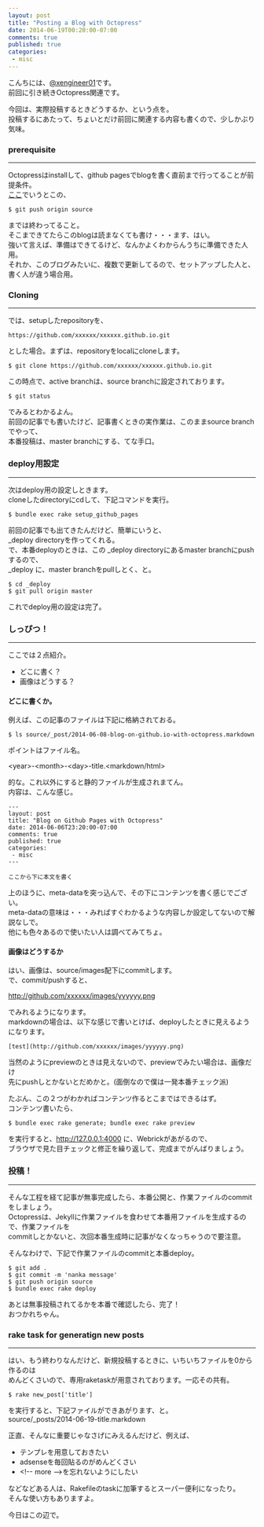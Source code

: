 ```yaml
---
layout: post
title: "Posting a Blog with Octopress"
date: 2014-06-19T00:20:00-07:00
comments: true
published: true
categories:
 - misc
---
```



こんちには、[@xengineer01](https://twitter.com/xengineer01)です。  
前回に引き続きOctopress関連です。

今回は、実際投稿するときどうするか、という点を。  
投稿するにあたって、ちょいとだけ前回に関連する内容も書くので、少しかぶり気味。  

### prerequisite
----------
Octopressはinstallして、github pagesでblogを書く直前まで行ってることが前提条件。  
[ここ](http://blog.branch4.pw/blog/2014/06/07/blog-on-github.io-with-octopress/)でいうとこの、  

```
$ git push origin source
```

までは終わってること。  
そこまできてたらこのblogは読まなくても書け・・・ます、はい。  
強いて言えば、準備はできてるけど、なんかよくわからんうちに準備できた人用。  
それか、このブログみたいに、複数で更新してるので、セットアップした人と、  
書く人が違う場合用。  

<!-- more -->

### Cloning
----------
では、setupしたrepositoryを、  

```
https://github.com/xxxxxx/xxxxxx.github.io.git
```

とした場合。まずは、repositoryをlocalにcloneします。  

```
$ git clone https://github.com/xxxxxx/xxxxxx.github.io.git
```

この時点で、active branchは、source branchに設定されております。  

```
$ git status
```
でみるとわかるよん。  
前回の記事でも書いたけど、記事書くときの実作業は、このままsource branchでやって、  
本番投稿は、master branchにする、てな手口。  

### deploy用設定
----------
次はdeploy用の設定しときます。  
cloneしたdirectoryにcdして、下記コマンドを実行。  

```
$ bundle exec rake setup_github_pages
```

前回の記事でも出てきたんだけど、簡単にいうと、  
_deploy directoryを作ってくれる。  
で、本番deployのときは、この _deploy directoryにあるmaster branchにpushするので、  
_deploy に、master branchをpullしとく、と。  

```
$ cd _deploy
$ git pull origin master
```
これでdeploy用の設定は完了。

### しっぴつ！
----------
ここでは２点紹介。  

- どこに書く？
- 画像はどうする？

#### どこに書くか。  
例えば、この記事のファイルは下記に格納されておる。  

```
$ ls source/_post/2014-06-08-blog-on-github.io-with-octopress.markdown
```

ポイントはファイル名。  

&lt;year&gt;-&lt;month&gt;-&lt;day&gt;-title.&lt;markdown/html&gt;

的な。これ以外にすると静的ファイルが生成されまてん。  
内容は、こんな感じ。  

```
---
layout: post
title: "Blog on Github Pages with Octopress"
date: 2014-06-06T23:20:00-07:00
comments: true
published: true
categories:
 - misc
---

ここから下に本文を書く
```

上のほうに、meta-dataを突っ込んで、その下にコンテンツを書く感じでござい。  
meta-dataの意味は・・・みればすぐわかるような内容しか設定してないので解説なしで。  
他にも色々あるので使いたい人は調べてみてちょ。  

#### 画像はどうするか  
はい、画像は、source/images配下にcommitします。  
で、commit/pushすると、  

http://github.com/xxxxxx/images/yyyyyy.png

でみれるようになります。  
markdownの場合は、以下な感じで書いとけば、deployしたときに見えるようになります。  

```
[test](http://github.com/xxxxxx/images/yyyyyy.png)
```

当然のようにpreviewのときは見えないので、previewでみたい場合は、画像だけ  
先にpushしとかないとだめかと。(面倒なので僕は一発本番チェック派)  

たぶん、この２つがわかればコンテンツ作るとこまではできるはず。  
コンテンツ書いたら、

```
$ bundle exec rake generate; bundle exec rake preview
```

を実行すると、http://127.0.0.1:4000 に、Webrickがあがるので、  
ブラウザで見た目チェックと修正を繰り返して、完成までがんばりましょう。  

### 投稿！
----------
そんな工程を経て記事が無事完成したら、本番公開と、作業ファイルのcommitをしましょう。  
Octopressは、Jekyllに作業ファイルを食わせて本番用ファイルを生成するので、作業ファイルを  
commitしとかないと、次回本番生成時に記事がなくなっちゃうので要注意。  

そんなわけで、下記で作業ファイルのcommitと本番deploy。

```
$ git add .
$ git commit -m 'nanka message'
$ git push origin source
$ bundle exec rake deploy
```

あとは無事投稿されてるかを本番で確認したら、完了！  
おつかれちゃん。  

### rake task for generatign new posts
----------
はい、もう終わりなんだけど、新規投稿するときに、いちいちファイルを0から作るのは  
めんどくさいので、専用raketaskが用意されております。一応その共有。  

```
$ rake new_post['title']
```
を実行すると、下記ファイルができあがります、と。  
source/_posts/2014-06-19-title.markdown  

正直、そんなに重要じゃなさげにみえるんだけど、例えば、  

- テンプレを用意しておきたい
- adsenseを毎回貼るのがめんどくさい
- &lt;!-- more --&gt;を忘れないようにしたい

などなどある人は、Rakefileのtaskに加筆するとスーパー便利になったり。  
そんな使い方もありますよ。

今日はこの辺で。

